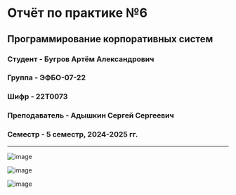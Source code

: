# Отчёт по практике №6

## Программирование корпоративных систем

### Студент - **Бугров Артём Александрович**

### Группа - **ЭФБО-07-22**

### Шифр - **22Т0073**

### Преподаватель - **Адышкин Сергей Сергеевич**

### Семестр - 5 семестр, 2024-2025 гг.

---

![image](https://github.com/user-attachments/assets/9877305e-f6b7-4d15-9fd8-04bdee896426)

![image](https://github.com/user-attachments/assets/4f3e5b14-cdd1-45d2-9342-b31203d3182f)

![image](https://github.com/user-attachments/assets/b56ee3dd-5538-4796-934e-64fb90a60c72)
